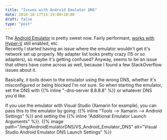 ```yaml
---
title: "Issues with Android Emulator DNS"
date: 2018-10-17T15:19:00+10:00
draft: false
type: "post"
---
```


The [Android Emulator](https://developer.android.com/studio/run/emulator) is pretty sweet now. Fairly performant, [works with Hyper-V](https://www.kaels-kabbage.com/post/xamarin-and-hyper-v/) still enabled, etc.  
Recently I started having an issue where the emulator wouldn't get it's network set up properly. My adapter list looks pretty crazy (15 or so adapters), so maybe it's getting confused? Anyway, seems to be an issue that others have come across as well, because I found a few StackOverflow issues about it.

Basically, it boils down to the emulator using the wrong DNS, whether it's misconfigured or being blocked I'm not sure. 
So when starting the emulator, set the DNS with {{% inline "-dns-server 8.8.8.8" %}} or whatever DNS you'd like.

If you use the emulator with Visual Studio (Xamarin for example), you can pass this to the emulator by going: {{% inline "Tools --> Xamarin --> Android Settings" %}} and setting the {{% inline "Additional Emulator Launch Arguments" %}}.
{{% image path="/img/AndroidEmulatorDNS/VS_Android_Emulator_DNS" alt="Visual Studio Android Emulator DNS Launch Settings" %}}